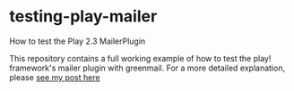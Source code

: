 # testing-play-mailer
How to test the Play 2.3 MailerPlugin

This repository contains a full working example of how to test the play! framework's mailer plugin with greenmail. For a more detailed explanation, please [see my post here]

[see my post here]:http://www.ethanjoachimeldridge.info/tech-blog/how-to-test-playframework-mailer
